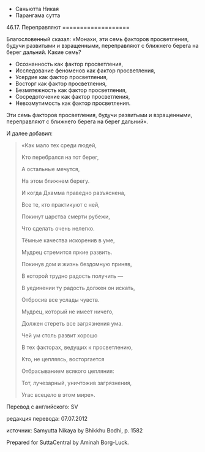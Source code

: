 









* Саньютта Никая
* Парангама сутта


46\.17\. Переправляют
\=\=\=\=\=\=\=\=\=\=\=\=\=\=\=\=\=\=\=



Благословенный сказал: «Монахи, эти семь факторов просветления, будучи развитыми и взращенными, переправляют с ближнего берега на берег дальний\. Какие семь?


* Осознанность как фактор просветления,
* Исследование феноменов как фактор просветления,
* Усердие как фактор просветления,
* Восторг как фактор просветления,
* Безмятежность как фактор просветления,
* Сосредоточение как фактор просветления,
* Невозмутимость как фактор просветления\.


Эти семь факторов просветления, будучи развитыми и взращенными, переправляют с ближнего берега на берег дальний»\.


И далее добавил:



> «Как мало тех среди людей,  
> 
> Кто перебрался на тот берег,  
> 
> А остальные мечутся,  
> 
> На этом ближнем берегу\.  
> 
>   
> 
> И когда Дхамма праведно разъяснена,  
> 
> Все те, кто практикуют с ней,  
> 
> Покинут царства смерти рубежи,  
> 
> Что сделать очень нелегко\.  
> 
>   
> 
> Тёмные качества искоренив в уме,  
> 
> Мудрец стремится яркие развить\.  
> 
> Покинув дом и жизнь бездомную приняв,  
> 
> В которой трудно радость получить —  
> 
>   
> 
> В уединении ту радость должен он искать,  
> 
> Отбросив все услады чувств\.  
> 
> Мудрец, который не имеет ничего,  
> 
> Должен стереть все загрязнения ума\.  
> 
>   
> 
> Чей ум столь развит хорошо  
> 
> В тех факторах, ведущих к просветлению,  
> 
> Кто, не цепляясь, восторгается  
> 
> Отбрасыванием всякого цепляния:  
> 
> Тот, лучезарный, уничтожив загрязнения,  
> 
> Угас всецело в этом мире»\.



Перевод с английского: SV


редакция перевода: 07\.07\.2012


источник: Samyutta Nikaya by Bhikkhu Bodhi, p\. 1582


Prepared for SuttaCentral by Aminah Borg\-Luck\.






